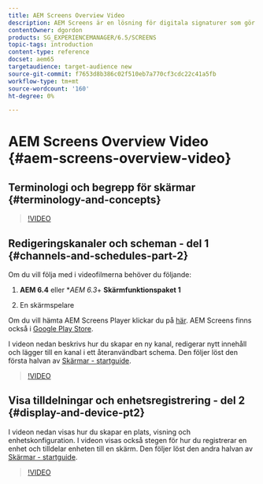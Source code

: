 ```yaml
---
title: AEM Screens Overview Video
description: AEM Screens är en lösning för digitala signaturer som gör att marknadsförarna kan publicera dynamiska och interaktiva digitala upplevelser på olika typer av skärmar.
contentOwner: dgordon
products: SG_EXPERIENCEMANAGER/6.5/SCREENS
topic-tags: introduction
content-type: reference
docset: aem65
targetaudience: target-audience new
source-git-commit: f7653d8b386c02f510eb7a770cf3cdc22c41a5fb
workflow-type: tm+mt
source-wordcount: '160'
ht-degree: 0%

---
```



# AEM Screens Overview Video {#aem-screens-overview-video}

## Terminologi och begrepp för skärmar {#terminology-and-concepts}

>[!VIDEO](https://video.tv.adobe.com/v/21353?quality=9)


## Redigeringskanaler och scheman - del 1 {#channels-and-schedules-part-2}

Om du vill följa med i videofilmerna behöver du följande:

1. **AEM 6.4** eller **AEM 6.3*+ **Skärmfunktionspaket 1**

1. En skärmspelare

Om du vill hämta AEM Screens Player klickar du på [här](https://download.macromedia.com/screens/). AEM Screens finns också i [Google Play Store](https://play.google.com/store/apps/details?id=com.adobe.aem.screens.player&amp;hl=en). <!-- LINK IS 404 WITH NO SUITABLE REPLACEMENT See [Installing and Configuring Screens](https://helpx.adobe.com/experience-manager/6-4/help/sites-deploying/configuring-screens-introduction.html) for more details. -->

I videon nedan beskrivs hur du skapar en ny kanal, redigerar nytt innehåll och lägger till en kanal i ett återanvändbart schema. Den följer löst den första halvan av [Skärmar - startguide](kickstart-for-aem-screens.md).

>[!VIDEO](https://video.tv.adobe.com/v/21387?quality=9)

## Visa tilldelningar och enhetsregistrering - del 2 {#display-and-device-pt2}

I videon nedan visas hur du skapar en plats, visning och enhetskonfiguration. I videon visas också stegen för hur du registrerar en enhet och tilldelar enheten till en skärm. Den följer löst den andra halvan av [Skärmar - startguide](kickstart-for-aem-screens.md).

>[!VIDEO](https://video.tv.adobe.com/v/21411?quality=9)


